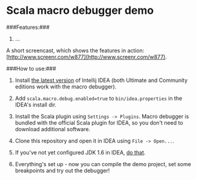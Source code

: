 Scala macro debugger demo
========

###Features:###

1. ...

A short screencast, which shows the features in action: [http://www.screenr.com/w877](http://www.screenr.com/w877).

###How to use:###

1. Install [the latest version](http://www.jetbrains.com/idea/download/index.html) of Intellij IDEA (both Ultimate and Community editions work with the macro debugger).

2. Add `scala.macro.debug.enabled=true` to `bin/idea.properties` in the IDEA's install dir.

3. Install the Scala plugin using `Settings -> Plugins`. Macro debugger is bundled with the official Scala plugin for IDEA, so you don't need to download additional software.

4. Clone this repository and open it in IDEA using `File -> Open...`.

5. If you've not yet configured JDK 1.6 in IDEA, [do that](http://www.google.com/).

6. Everything's set up - now you can compile the demo project, set some breakpoints and try out the debugger!


